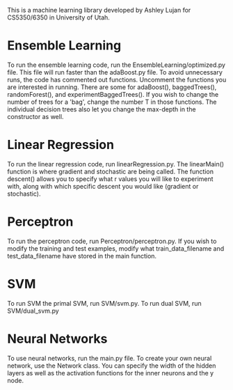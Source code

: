 This is a machine learning library developed by Ashley Lujan for CS5350/6350 in University of Utah. 

# Ensemble Learning
To run the ensemble learning code, run the EnsembleLearning/optimized.py file. This file will run faster than the adaBoost.py file. To avoid unnecessary runs, the code has commented out functions. Uncomment the functions you are interested in running. There are some for adaBoost(), baggedTrees(), randomForest(), and experimentBaggedTrees(). 
If you wish to change the number of trees for a 'bag', change the number T in those functions. The individual decision trees also let you change the max-depth in the constructor as well. 

# Linear Regression
To run the linear regression code, run linearRegression.py. The linearMain() function is where gradient and stochastic are being called. The function descent() allows you to specify what r values you will like to experiment with, along with which specific descent you would like (gradient or stochastic).

# Perceptron
To run the perceptron code, run Perceptron/perceptron.py. If you wish to modify the training and test examples, modify what train_data_filename and test_data_filename have stored in the main function. 

# SVM
To run SVM the primal SVM, run SVM/svm.py. To run dual SVM, run SVM/dual_svm.py

# Neural Networks
To use neural networks, run the main.py file. To create your own neural network, use the Network class. You can specify the width of the hidden layers as well as the activation functions for the inner neurons and the y node. 


